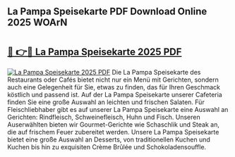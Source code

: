 ## La Pampa Speisekarte PDF Download Online 2025 WOArN

# <h2><a href="http://gcbtaq8.nevu.top/?p=La+Pampa+Speisekarte">🔗 👉🔴 La Pampa Speisekarte 2025 PDF</a></h2>

[![La Pampa Speisekarte 2025 PDF](https://i.imgur.com/dBaPXMq.png)](http://gcbtaq8.nevu.top/?p=La+Pampa+Speisekarte)
Die La Pampa Speisekarte des Restaurants oder Cafés bietet nicht nur ein Menü mit Gerichten, sondern auch eine Gelegenheit für Sie, etwas zu finden, das für Ihren Geschmack köstlich und passend ist. Auf der La Pampa Speisekarte unserer Cafeteria finden Sie eine große Auswahl an leichten und frischen Salaten. Für Fleischliebhaber gibt es auf unserer La Pampa Speisekarte eine Auswahl an Gerichten: Rindfleisch, Schweinefleisch, Huhn und Fisch. Unseren Auserwählten bieten wir Gourmet-Gerichte wie Schaschlik und Steak an, die auf frischem Feuer zubereitet werden. Unsere La Pampa Speisekarte bietet eine große Auswahl an Desserts, von traditionellen Kuchen und Kuchen bis hin zu exquisiten Crème Brûlée und Schokoladensouffle.
